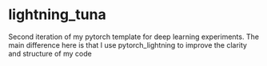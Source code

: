 # lightning_tuna
 Second iteration of my pytorch template for deep learning experiments. The main difference here is that I use pytorch_lightning to improve the clarity and structure of my code
